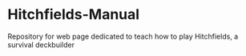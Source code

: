 # Hitchfields-Manual
Repository for web page dedicated to teach how to play Hitchfields, a survival deckbuilder
